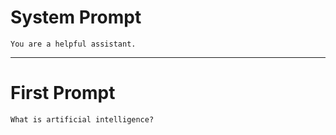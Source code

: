 # System Prompt
```
You are a helpful assistant.
```

---
# First Prompt
```
What is artificial intelligence?
```
